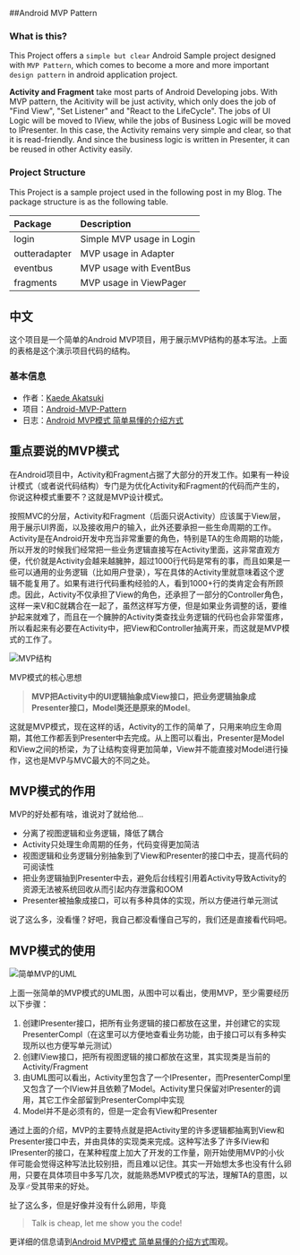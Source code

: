 ##Android MVP Pattern

### What is this?
This Project offers a `simple but clear` Android Sample project designed with `MVP Pattern`, which comes to become a more and more important `design pattern` in android application project.

**Activity and Fragment** take most parts of Android Developing jobs. With MVP pattern, the Acitivity will be just activity, which only does the job of "Find View", "Set Listener" and "React to the LifeCycle". The jobs of  UI Logic will be moved to IView, while the jobs of Business Logic will be moved to IPresenter. In this case, the Activity remains very simple and clear, so that it is read-friendly. And since the business logic is written in Presenter, it can be reused in other Activity easily.

### Project Structure
This Project is a sample project used in the following post in my Blog. The package structure is as the following table. 

| Package | Description | 
| :------- | :------ | 
| login | Simple MVP usage in Login |
| outteradapter | MVP usage in Adapter |
| eventbus | MVP usage with EventBus |
| fragments | MVP usage in ViewPager |


## 中文
这个项目是一个简单的Android MVP项目，用于展示MVP结构的基本写法。上面的表格是这个演示项目代码的结构。

### 基本信息

- 作者：[Kaede Akatsuki](http://kaedea.com)
- 项目：[Android-MVP-Pattern](https://github.com/kaedea/Android-MVP-Pattern)
- 日志：[Android MVP模式 简单易懂的介绍方式](http://kaedea.com/2015/10/11/android-mvp-pattern)


## 重点要说的MVP模式
在Android项目中，Activity和Fragment占据了大部分的开发工作。如果有一种设计模式（或者说代码结构）专门是为优化Activity和Fragment的代码而产生的，你说这种模式重要不？这就是MVP设计模式。

按照MVC的分层，Activity和Fragment（后面只说Activity）应该属于View层，用于展示UI界面，以及接收用户的输入，此外还要承担一些生命周期的工作。Activity是在Android开发中充当非常重要的角色，特别是TA的生命周期的功能，所以开发的时候我们经常把一些业务逻辑直接写在Activity里面，这非常直观方便，代价就是Activity会越来越臃肿，超过1000行代码是常有的事，而且如果是一些可以通用的业务逻辑（比如用户登录），写在具体的Activity里就意味着这个逻辑不能复用了。如果有进行代码重构经验的人，看到1000+行的类肯定会有所顾虑。因此，Activity不仅承担了View的角色，还承担了一部分的Controller角色，这样一来V和C就耦合在一起了，虽然这样写方便，但是如果业务调整的话，要维护起来就难了，而且在一个臃肿的Activity类查找业务逻辑的代码也会非常蛋疼，所以看起来有必要在Activity中，把View和Controller抽离开来，而这就是MVP模式的工作了。

![MVP结构](http://7xih5c.com1.z0.glb.clouddn.com/15-10-11/2114527.jpg "MVP结构")

MVP模式的核心思想
>**MVP把Activity中的UI逻辑抽象成View接口，把业务逻辑抽象成Presenter接口，Model类还是原来的Model**。

这就是MVP模式，现在这样的话，Activity的工作的简单了，只用来响应生命周期，其他工作都丢到Presenter中去完成。从上图可以看出，Presenter是Model和View之间的桥梁，为了让结构变得更加简单，View并不能直接对Model进行操作，这也是MVP与MVC最大的不同之处。

## MVP模式的作用
MVP的好处都有啥，谁说对了就给他…

- 分离了视图逻辑和业务逻辑，降低了耦合
- Activity只处理生命周期的任务，代码变得更加简洁
- 视图逻辑和业务逻辑分别抽象到了View和Presenter的接口中去，提高代码的可阅读性
- 把业务逻辑抽到Presenter中去，避免后台线程引用着Activity导致Activity的资源无法被系统回收从而引起内存泄露和OOM
- Presenter被抽象成接口，可以有多种具体的实现，所以方便进行单元测试

说了这么多，没看懂？好吧，我自己都没看懂自己写的，我们还是直接看代码吧。

## MVP模式的使用
![简单MVP的UML](http://7xih5c.com1.z0.glb.clouddn.com/15-10-12/94032090.jpg "简单MVP的UML")

上面一张简单的MVP模式的UML图，从图中可以看出，使用MVP，至少需要经历以下步骤：

 1. 创建IPresenter接口，把所有业务逻辑的接口都放在这里，并创建它的实现PresenterCompl（在这里可以方便地查看业务功能，由于接口可以有多种实现所以也方便写单元测试）
 2. 创建IView接口，把所有视图逻辑的接口都放在这里，其实现类是当前的Activity/Fragment
 3. 由UML图可以看出，Activity里包含了一个IPresenter，而PresenterCompl里又包含了一个IView并且依赖了Model。Activity里只保留对IPresenter的调用，其它工作全部留到PresenterCompl中实现
 4. Model并不是必须有的，但是一定会有View和Presenter

通过上面的介绍，MVP的主要特点就是把Activity里的许多逻辑都抽离到View和Presenter接口中去，并由具体的实现类来完成。这种写法多了许多IView和IPresenter的接口，在某种程度上加大了开发的工作量，刚开始使用MVP的小伙伴可能会觉得这种写法比较别扭，而且难以记住。其实一开始想太多也没有什么卵用，只要在具体项目中多写几次，就能熟悉MVP模式的写法，理解TA的意图，以及享♂受其带来的好处。

扯了这么多，但是好像并没有什么卵用，毕竟
>Talk is cheap, let me show you the code!

更详细的信息请到[Android MVP模式 简单易懂的介绍方式](http://kaedea.com/2015/10/11/android-mvp-pattern)围观。

